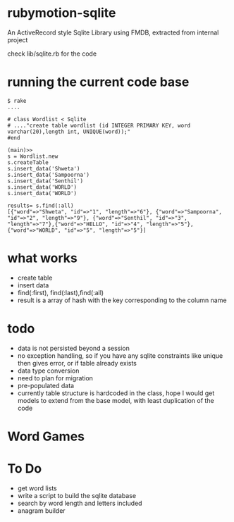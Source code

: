 rubymotion-sqlite
=================

An ActiveRecord style Sqlite Library using FMDB, extracted from internal project


check lib/sqlite.rb for the code


# running the current code base


    $ rake
    ....

	# class Wordlist < Sqlite
	# ...."create table wordlist (id INTEGER PRIMARY KEY, word varchar(20),length int, UNIQUE(word));"
	#end

    (main)>> 
    s = Wordlist.new
    s.createTable
    s.insert_data('Shweta')
    s.insert_data('Sampoorna')
    s.insert_data('Senthil')
    s.insert_data('WORLD')
    s.insert_data('WORLD')

    results= s.find(:all)
    [{"word"=>"Shweta", "id"=>"1", "length"=>"6"}, {"word"=>"Sampoorna", "id"=>"2", "length"=>"9"}, {"word"=>"Senthil", "id"=>"3", "length"=>"7"},{"word"=>"HELLO", "id"=>"4", "length"=>"5"},{"word"=>"WORLD", "id"=>"5", "length"=>"5"}]


# what works
* create table
* insert data
* find(:first), find(:last),find(:all)
* result is a array of hash with the key corresponding to the column name

# todo
* data is not persisted beyond a session
* no exception handling, so if you have any sqlite constraints like unique then gives error, or if table already exists
* data type conversion 
* need to plan for migration
* pre-populated data
* currently table structure is hardcoded in the class, hope I would get models to extend from the base model, with least duplication of the code






# Word Games


# To Do

* get word lists
* write a script to build the sqlite database
* search by word length and letters included
* anagram builder